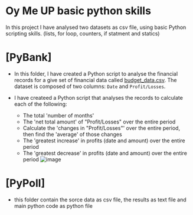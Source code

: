 # Oy Me UP basic python skills
In this project I have analysed two datasets as csv file, using basic Python scripting skills. (lists, for loop, counters, if statment and statics)

# [PyBank]
* In this folder, I have created a Python script to analyse the financial records for a give set of financial data called [budget_data.csv](PyBank/Resources/budget_data.csv). The dataset is composed of two columns: `Date` and `Profit/Losses`. 

* I have createed a Python script that analyses the records to calculate each of the following:
  * The total 'number of months' 
  * The 'net total amount' of "Profit/Losses" over the entire period
  * Calculate the 'changes in "Profit/Losses"' over the entire period, then find the 'average' of those changes
  * The 'greatest increase' in profits (date and amount) over the entire period
  * The 'greatest decrease' in profits (date and amount) over the entire period
![image](https://user-images.githubusercontent.com/24882457/169514584-20bff58d-c79d-416c-bfe9-44f2f8157ff0.png)


# [PyPoll]
  * this folder contain the sorce data as csv file, the results as text file and main python code as python file
